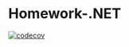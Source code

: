# Homework-.NET

[![codecov](https://codecov.io/gh/LipatovAlexander/Homework-.NET/branch/coverage/graph/badge.svg?token=PMAIV1D0V2)](https://codecov.io/gh/LipatovAlexander/Homework-.NET)
